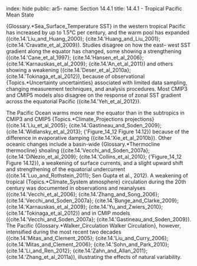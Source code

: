 index: hide
public: ar5-
name: Section 14.4.1
title: 14.4.1 - Tropical Pacific Mean State

{Glossary.*Sea_Surface_Temperature SST} in the western tropical Pacific has increased by up to 1.5°C per century, and the warm pool has expanded ({cite.14.'Liu_and_Huang_2000}; {cite.14.'Huang_and_Liu_2001}; {cite.14.'Cravatte_et_al_2009}). Studies disagree on how the east– west SST gradient along the equator has changed, some showing a strengthening ({cite.14.'Cane_et_al_1997}; {cite.14.'Hansen_et_al_2006}; {cite.14.'Karnauskas_et_al_2009}; {cite.14.'An_et_al_2011}) and others showing a weakening ({cite.14.'Deser_et_al_2010a}; {cite.14.'Tokinaga_et_al_2012}), because of observational {Topics.*Uncertainty uncertainties} associated with limited data sampling, changing measurement techniques, and analysis procedures. Most CMIP3 and CMIP5 models also disagree on the response of zonal SST gradient across the equatorial Pacific ({cite.14.'Yeh_et_al_2012}).

The Pacific Ocean warms more near the equator than in the subtropics in CMIP3 and CMIP5 {Topics.*Climate_Projections projections} ({cite.14.'Liu_et_al_2005}; {cite.14.'Gastineau_and_Soden_2009}; {cite.14.'Widlansky_et_al_2013}; {'Figure_14_12 Figure 14.12}) because of the difference in evaporative damping ({cite.14.'Xie_et_al_2010b}). Other oceanic changes include a basin-wide {Glossary.*Thermocline thermocline} shoaling ({cite.14.'Vecchi_and_Soden_2007a}; {cite.14.'DiNezio_et_al_2009}; {cite.14.'Collins_et_al_2010}; {'Figure_14_12 Figure 14.12}), a weakening of surface currents, and a slight upward shift and strengthening of the equatorial undercurrent ({cite.14.'Luo_and_Rothstein_2011}; Sen Gupta et al., 2012). A weakening of tropical {Topics.*Climate_System atmosphere} circulation during the 20th century was documented in observations and reanalyses ({cite.14.'Vecchi_et_al_2006}; {cite.14.'Zhang_and_Song_2006}; {cite.14.'Vecchi_and_Soden_2007a}; {cite.14.'Bunge_and_Clarke_2009}; {cite.14.'Karnauskas_et_al_2009}; {cite.14.'Yu_and_Zwiers_2010}; {cite.14.'Tokinaga_et_al_2012}) and in CMIP models ({cite.14.'Vecchi_and_Soden_2007a}; {cite.14.'Gastineau_and_Soden_2009}). The Pacific {Glossary.*Walker_Circulation Walker Circulation}, however, intensified during the most recent two decades ({cite.14.'Mitas_and_Clement_2005}; {cite.14.'Liu_and_Curry_2006}; {cite.14.'Mitas_and_Clement_2006}; {cite.14.'Sohn_and_Park_2010}; {cite.14.'Li_and_Ren_2012}; {cite.14.'Zahn_and_Allan_2011}; {cite.14.'Zhang_et_al_2011a}), illustrating the effects of natural variability.
